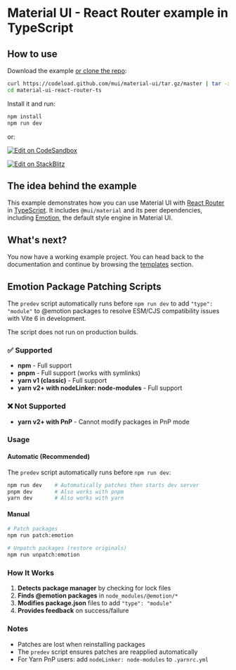 # Material UI - React Router example in TypeScript

## How to use

Download the example [or clone the repo](https://github.com/mui/material-ui):

<!-- #target-branch-reference -->

```bash
curl https://codeload.github.com/mui/material-ui/tar.gz/master | tar -xz --strip=2 material-ui-master/examples/material-ui-react-router-ts
cd material-ui-react-router-ts
```

Install it and run:

```bash
npm install
npm run dev
```

or:

<!-- #target-branch-reference -->

[![Edit on CodeSandbox](https://codesandbox.io/static/img/play-codesandbox.svg)](https://codesandbox.io/p/sandbox/github/mui/material-ui/tree/master/examples/material-ui-react-router-ts)

[![Edit on StackBlitz](https://developer.stackblitz.com/img/open_in_stackblitz.svg)](https://stackblitz.com/github/mui/material-ui/tree/master/examples/material-ui-react-router-ts)

## The idea behind the example

<!-- #host-reference -->

This example demonstrates how you can use Material UI with [React Router](https://reactrouter.com/) in [TypeScript](https://github.com/Microsoft/TypeScript).
It includes `@mui/material` and its peer dependencies, including [Emotion](https://emotion.sh/docs/introduction), the default style engine in Material UI.

## What's next?

<!-- #host-reference -->

You now have a working example project.
You can head back to the documentation and continue by browsing the [templates](https://mui.com/material-ui/getting-started/templates/) section.

## Emotion Package Patching Scripts

The `predev` script automatically runs before `npm run dev` to add `"type": "module"`
to @emotion packages to resolve ESM/CJS compatibility issues with Vite 6 in development.

The script does not run on production builds.

### ✅ Supported

- **npm** - Full support
- **pnpm** - Full support (works with symlinks)
- **yarn v1 (classic)** - Full support
- **yarn v2+ with nodeLinker: node-modules** - Full support

### ❌ Not Supported

- **yarn v2+ with PnP** - Cannot modify packages in PnP mode

### Usage

#### Automatic (Recommended)

The `predev` script automatically runs before `npm run dev`:

```bash
npm run dev    # Automatically patches then starts dev server
pnpm dev       # Also works with pnpm
yarn dev       # Also works with yarn
```

#### Manual

```bash
# Patch packages
npm run patch:emotion

# Unpatch packages (restore originals)
npm run unpatch:emotion
```

### How It Works

1. **Detects package manager** by checking for lock files
2. **Finds @emotion packages** in `node_modules/@emotion/*`
3. **Modifies package.json** files to add `"type": "module"`
4. **Provides feedback** on success/failure

### Notes

- Patches are lost when reinstalling packages
- The `predev` script ensures patches are reapplied automatically
- For Yarn PnP users: add `nodeLinker: node-modules` to `.yarnrc.yml`
